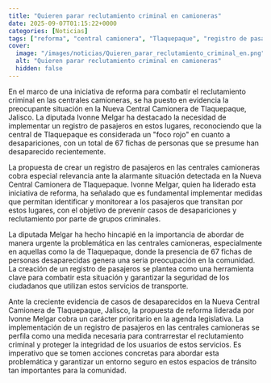 ```yaml
---
title: "Quieren parar reclutamiento criminal en camioneras"
date: 2025-09-07T01:15:22+0000
categories: [Noticias]
tags: ["reforma", "central camionera", "Tlaquepaque", "registro de pasajeros", "desapariciones", "seguridad", "grupos criminales"]
cover:
  image: "/images/noticias/Quieren_parar_reclutamiento_criminal_en.png"
  alt: "Quieren parar reclutamiento criminal en camioneras"
  hidden: false
---
```


En el marco de una iniciativa de reforma para combatir el reclutamiento criminal en las centrales camioneras, se ha puesto en evidencia la preocupante situación en la Nueva Central Camionera de Tlaquepaque, Jalisco. La diputada Ivonne Melgar ha destacado la necesidad de implementar un registro de pasajeros en estos lugares, reconociendo que la central de Tlaquepaque es considerada un "foco rojo" en cuanto a desapariciones, con un total de 67 fichas de personas que se presume han desaparecido recientemente.

La propuesta de crear un registro de pasajeros en las centrales camioneras cobra especial relevancia ante la alarmante situación detectada en la Nueva Central Camionera de Tlaquepaque. Ivonne Melgar, quien ha liderado esta iniciativa de reforma, ha señalado que es fundamental implementar medidas que permitan identificar y monitorear a los pasajeros que transitan por estos lugares, con el objetivo de prevenir casos de desapariciones y reclutamiento por parte de grupos criminales.

La diputada Melgar ha hecho hincapié en la importancia de abordar de manera urgente la problemática en las centrales camioneras, especialmente en aquellas como la de Tlaquepaque, donde la presencia de 67 fichas de personas desaparecidas genera una seria preocupación en la comunidad. La creación de un registro de pasajeros se plantea como una herramienta clave para combatir esta situación y garantizar la seguridad de los ciudadanos que utilizan estos servicios de transporte.

Ante la creciente evidencia de casos de desaparecidos en la Nueva Central Camionera de Tlaquepaque, Jalisco, la propuesta de reforma liderada por Ivonne Melgar cobra un carácter prioritario en la agenda legislativa. La implementación de un registro de pasajeros en las centrales camioneras se perfila como una medida necesaria para contrarrestar el reclutamiento criminal y proteger la integridad de los usuarios de estos servicios. Es imperativo que se tomen acciones concretas para abordar esta problemática y garantizar un entorno seguro en estos espacios de tránsito tan importantes para la comunidad.
